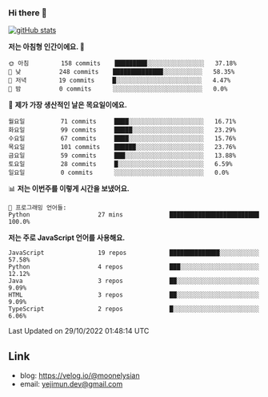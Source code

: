 ### Hi there 👋

<!--
**moonelysian/moonelysian** is a ✨ _special_ ✨ repository because its `README.md` (this file) appears on your GitHub profile.

Here are some ideas to get you started:

- 🔭 I’m currently working on ...
- 🌱 I’m currently learning ...
- 👯 I’m looking to collaborate on ...
- 🤔 I’m looking for help with ...
- 💬 Ask me about ...
- 📫 How to reach me: ...
- 😄 Pronouns: ...
- ⚡ Fun fact: ...
-->

<!-- [![wakatime stats](https://github-readme-stats.vercel.app/api/wakatime?username=moonelysian)](https://github.com/anuraghazra/github-readme-stats) -->

[![gitHub stats](https://github-readme-stats.vercel.app/api?username=moonelysian&show_icons=true)](https://github.com/anuraghazra/github-readme-stats)

<!--START_SECTION:waka-->
**저는 아침형 인간이에요. 🐤** 

```text
🌞 아침         158 commits    █████████░░░░░░░░░░░░░░░░   37.18% 
🌆 낮　         248 commits    ██████████████░░░░░░░░░░░   58.35% 
🌃 저녁         19 commits     █░░░░░░░░░░░░░░░░░░░░░░░░   4.47% 
🌙 밤　         0 commits      ░░░░░░░░░░░░░░░░░░░░░░░░░   0.0%

```
📅 **제가 가장 생산적인 날은 목요일이에요.** 

```text
월요일          71 commits     ████░░░░░░░░░░░░░░░░░░░░░   16.71% 
화요일          99 commits     █████░░░░░░░░░░░░░░░░░░░░   23.29% 
수요일          67 commits     ████░░░░░░░░░░░░░░░░░░░░░   15.76% 
목요일          101 commits    ██████░░░░░░░░░░░░░░░░░░░   23.76% 
금요일          59 commits     ███░░░░░░░░░░░░░░░░░░░░░░   13.88% 
토요일          28 commits     █░░░░░░░░░░░░░░░░░░░░░░░░   6.59% 
일요일          0 commits      ░░░░░░░░░░░░░░░░░░░░░░░░░   0.0%

```


📊 **저는 이번주를 이렇게 시간을 보냈어요.** 

```text
💬 프로그래밍 언어들: 
Python                   27 mins             █████████████████████████   100.0%

```

**저는 주로 JavaScript 언어를 사용해요.** 

```text
JavaScript               19 repos            ██████████████░░░░░░░░░░░   57.58% 
Python                   4 repos             ███░░░░░░░░░░░░░░░░░░░░░░   12.12% 
Java                     3 repos             ██░░░░░░░░░░░░░░░░░░░░░░░   9.09% 
HTML                     3 repos             ██░░░░░░░░░░░░░░░░░░░░░░░   9.09% 
TypeScript               2 repos             █░░░░░░░░░░░░░░░░░░░░░░░░   6.06%

```



 Last Updated on 29/10/2022 01:48:14 UTC
<!--END_SECTION:waka-->


## Link
- blog: https://velog.io/@moonelysian
- email: yejimun.dev@gmail.com
